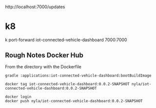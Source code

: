 #

http://localhost:7000/updates



# k8

k port-forward iot-connected-vehicle-dashboard 7000:7000



## Rough Notes Docker Hub

From the directory with the Dockerfile


```shell
gradle :applications:iot-connected-vehicle-dashboard:bootBuildImage
```

```shell script
docker tag iot-connected-vehicle-dashboard:0.0.2-SNAPSHOT nyla/iot-connected-vehicle-dashboard:0.0.2-SNAPSHOT 

docker login
docker push nyla/iot-connected-vehicle-dashboard:0.0.2-SNAPSHOT

```